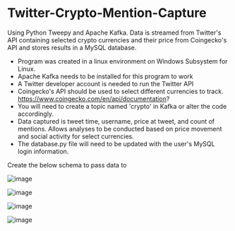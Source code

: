 # Twitter-Crypto-Mention-Capture
Using Python Tweepy and Apache Kafka. Data is streamed from Twitter's API containing selected crypto currencies and their price from Coingecko's API and stores results in a MySQL database. 

- Program was created in a linux environment on Windows Subsystem for Linux. 
- Apache Kafka needs to be installed for this program to work
- A Twitter developer account is needed to run the Twitter API
- Coingecko's API should be used to select different currencies to track.  https://www.coingecko.com/en/api/documentation?
- You will need to create a topic named 'crypto' in Kafka or alter the code accordingly.
- Data captured is tweet time, username, price at tweet, and count of mentions. Allows analyses to be conducted based on price movement and social activity for select currencies.
- The database.py file will need to be updated with the user's MySQL login information.

Create the below schema to pass data to

![image](https://user-images.githubusercontent.com/73361532/161415554-073d77ba-7851-422f-bc9d-3771b20e9b65.png)


![image](https://user-images.githubusercontent.com/73361532/161484036-cb11bea1-e6b3-484f-a234-4e08ebbd4500.png)

![image](https://user-images.githubusercontent.com/73361532/161503272-d5e6f002-ace9-4fbe-bef9-98dc3f09ea7f.png)

![image](https://user-images.githubusercontent.com/73361532/161503492-d7b33a2f-111a-48c4-bed3-9a47693ffcf7.png)
